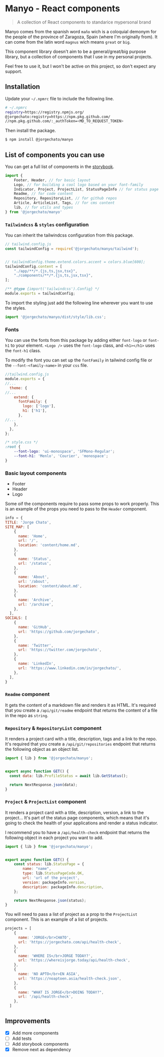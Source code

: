 # Manyo - React components

> A collection of React components to standarice mypersonal brand

Manyo comes from the spanish word `maño` wich is a coloquial demonym for the people of the province of Zaragoza, Spain (where I'm originally from). It can come from the latin word `magnus` wich means `great` or `big`.

This component library doesn't aim to be a general/great/big purpose library, but a collection of components that I use in my personal projects.

Feel free to use it, but I won't be active on this project, so don't expect any support.

## Installation

Update your `~/.npmrc` file to include the following line.

```bash
# ~/.npmrc
registry=https://registry.npmjs.org/
@jorgechato:registry=https://npm.pkg.github.com/
//npm.pkg.github.com/:_authToken=<MD_TO_REQUEST_TOKEN>
```

Then install the package.

```bash
$ npm install @jorgechato/manyo
```

## List of components you can use

You can get a full list of components in the [storybook](https://manyo.jorgechato.com/).

```js
import {
    Footer, Header, // for basic layout
    Logo, // for building a cool logo based on your font-family
    Indicator, Project, ProjectList, StatusPageInfo // for status page
    Readme, // for code content
    Repository, RepositoryList, // for github repos
    Article, ArticleList, Tags, // for cms content
    lib, // for utils and types
} from '@jorgechato/manyo'
```

### `Tailwindcss` & `styles` configuration

You can inherit the tailwindcss configuration from this package.

```js
// tailwind.config.js
const tailwindConfig = require('@jorgechato/manyo/tailwind');


// tailwindConfig.theme.extend.colors.accent = colors.blue[600];
tailwindConfig.content = [
    "./app/**/*.{js,ts,jsx,tsx}",
    "./components/**/*.{js,ts,jsx,tsx}",
];

/** @type {import('tailwindcss').Config} */
module.exports = tailwindConfig;
```

To import the styling just add the following line wherever you want to use the styles.

```js
import '@jorgechato/manyo/dist/style/lib.css';
```

### Fonts

You can use the fonts from this package by adding either `font-logo` or `font-h1` to your element.
`<Logo />` uses the `font-logo` class, and `<h1></h1>` uses the `font-h1` class.

To modify the font you can set up the `fontFamily` in tailwind config file or the `--font-<family-name>` in your `css` file.

```js
//tailwind.config.js
module.exports = {
//...
  theme: {
//...
    extend: {
      fontFamily: {
        logo: ['logo'],
        h1: ['h1'],
      },
//...
    },
  },
};
```

```css
/* style.css */
:root {
    --font-logo: 'ui-monospace', 'SFMono-Regular';
    --font-h1: 'Menlo', 'Courier', 'monospace';
}
```

### Basic layout components

- Footer
- Header
- Logo

Some oif the components require to pass some props to work properly. This is an example of the props you need to pass to the `Header` component.

```js
info = {
TITLE: 'Jorge Chato',
SITE_MAP: [
    {
      name: 'Home',
      url: '/',
      location: 'content/home.md',
    },
    {
      name: 'Status',
      url: '/status',
    },
    {
      name: 'About',
      url: '/about',
      location: 'content/about.md',
    },
    {
      name: 'Archive',
      url: '/archive',
    },
  ],
SOCIALS: [
    {
      name: 'GitHub',
      url: 'https://github.com/jorgechato',
    },
    {
      name: 'Twitter',
      url: 'https://twitter.com/jorgechato',
    },
    {
      name: 'LinkedIn',
      url: 'https://www.linkedin.com/in/jorgechato/',
    },
  ],
}
```

### `Readme` component

It gets the content of a markdown file and renders it as HTML.
It's required that you create a `/api/git/readme` endpoint that returns the content of a file in the repo as `string`.

### `Repository` & `RepositoryList` component

It renders a project card with a title, description, tags and a link to the repo.
It's required that you create a `/api/git/repositories` endpoint that returns the following object as an object list.

```js
import { lib } from '@jorgechato/manyo';


export async function GET() {
  const data: lib.ProfileStatus = await lib.GetStatus();

  return NextResponse.json(data);
}
```

### `Project` & `ProjectList` component

It renders a project card with a title, description, version, a link to the project...
It's part of the status page components, which means that it's going to check the health of your applications and render a status indicator.

I recommend you to have a `/api/health-check` endpoint that returns the following object in each project you want to add.

```js
import { lib } from '@jorgechato/manyo';


export async function GET() {
    const status: lib.StatusPage = {
        name: "name",
        type: lib.StatusPageCode.OK,
        url: 'url of the project',
        version: packageInfo.version,
        description: packageInfo.description,
    };

    return NextResponse.json(status);
}
```

You will need to pass a list of project as a prop to the `ProjectList` component.
This is an example of a list of projects.

```js
projects = [
    {
      name: 'JORGE</br>CHATO',
      url: 'https://jorgechato.com/api/health-check',
    },
    {
      name: 'WHERE IS</br>JORGE TODAY?',
      url: 'https://whereisjorge.today/api/health-check',
    },
    {
      name: 'NO APTO</br>EN ASIA',
      url: 'https://noaptoen.asia/health-check.json',
    },
    {
      name: "WHAT IS JORGE</br>DOING TODAY?",
      url: '/api/health-check',
    },
  ]
```

## Improvements

- [x] Add more components
- [ ] Add tests
- [ ] Add storybook components
- [x] Remove next as dependency